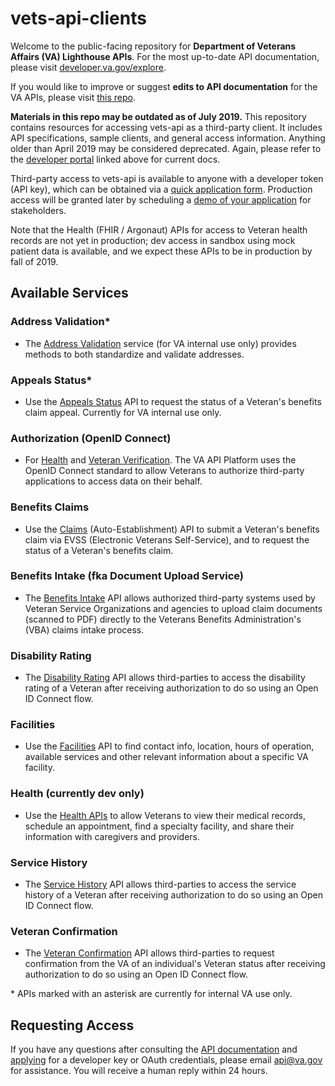 # vets-api-clients

Welcome to the public-facing repository for **Department of Veterans Affairs (VA) Lighthouse APIs**.  For the most up-to-date API documentation, please visit [developer.va.gov/explore](https://developer.va.gov/explore).

If you would like to improve or suggest **edits to API documentation** for the VA APIs, please visit [this repo](https://github.com/department-of-veterans-affairs/developer-portal/tree/master/src/content/apiDocs).

**Materials in this repo may be outdated as of July 2019.** This repository contains resources for accessing vets-api as a third-party client. It includes API specifications, sample clients, and general access information.   Anything older than April 2019 may be considered deprecated.  Again, please refer to the [developer portal](https://developer.va.gov/explore) linked above for current docs.

Third-party access to vets-api is available to anyone with a developer token (API key), which can be obtained via a [quick application form](https://developer.va.gov/apply).  Production access will be granted later by scheduling a [demo of your application](https://developer.va.gov/go-live) for stakeholders.

Note that the Health (FHIR / Argonaut) APIs for access to Veteran health records are not yet in production; dev access in sandbox using mock patient data is available, and we expect these APIs to be in production by fall of 2019.

## Available Services

### Address Validation*
- The [Address Validation](https://developer.va.gov/explore/verification/docs/address_validation) service (for VA internal use only) provides methods to both standardize and validate addresses.

### Appeals Status*
- Use the [Appeals Status](https://developer.va.gov/explore/benefits/docs/appeals) API to request the status of a Veteran's benefits claim appeal. Currently for VA internal use only.

### Authorization (OpenID Connect)
- For [Health](https://developer.va.gov/explore/health/docs/authorization) and [Veteran Verification](https://developer.va.gov/explore/verification/docs/authorization).  The VA API Platform uses the OpenID Connect standard to allow Veterans to authorize third-party applications to access data on their behalf. 

### Benefits Claims
- Use the [Claims](https://developer.va.gov/explore/benefits/docs/claims) (Auto-Establishment) API to submit a Veteran's benefits claim via EVSS (Electronic Veterans Self-Service), and to request the status of a Veteran's benefits claim.

### Benefits Intake (fka Document Upload Service)
- The [Benefits Intake](https://developer.va.gov/explore/benefits/docs/benefits) API allows authorized third-party systems used by Veteran Service Organizations and agencies to upload claim documents (scanned to PDF) directly to the Veterans Benefits Administration's (VBA) claims intake process.

### Disability Rating
- The [Disability Rating](https://developer.va.gov/explore/verification/docs/disability_rating) API allows third-parties to access the disability rating of a Veteran after receiving authorization to do so using an Open ID Connect flow.


### Facilities
- Use the [Facilities](https://developer.va.gov/explore/facilities/docs/facilities) API to find contact info, location, hours of operation, available services and other relevant information about a specific VA facility. 

### Health (currently dev only)
- Use the [Health APIs](https://developer.va.gov/explore/health/docs/argonaut) to allow Veterans to view their medical records, schedule an appointment, find a specialty facility, and share their information with caregivers and providers.

### Service History
- The [Service History](https://developer.va.gov/explore/verification/docs/service_history) API allows third-parties to access the service history of a Veteran after receiving authorization to do so using an Open ID Connect flow.

### Veteran Confirmation
- The [Veteran Confirmation](https://developer.va.gov/explore/verification/docs/veteran_confirmation) API allows third-parties to request confirmation from the VA of an individual's Veteran status after receiving authorization to do so using an Open ID Connect flow.

\* APIs marked with an asterisk are currently for internal VA use only.

## Requesting Access
If you have any questions after consulting the [API documentation](https://developer.va.gov/explore) and [applying](https://developer.va.gov/apply) for a developer key or OAuth credentials, please email api@va.gov for assistance.  You will receive a human reply within 24 hours.
